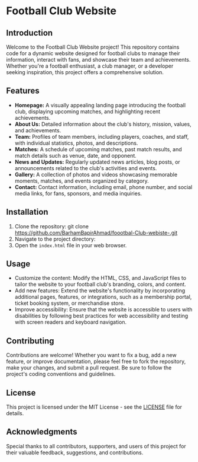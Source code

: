 # Football Club Website

## Introduction
Welcome to the Football Club Website project! This repository contains code for a dynamic website designed for football clubs to manage their information, interact with fans, and showcase their team and achievements. Whether you're a football enthusiast, a club manager, or a developer seeking inspiration, this project offers a comprehensive solution.

## Features
- **Homepage:** A visually appealing landing page introducing the football club, displaying upcoming matches, and highlighting recent achievements.
- **About Us:** Detailed information about the club's history, mission, values, and achievements.
- **Team:** Profiles of team members, including players, coaches, and staff, with individual statistics, photos, and descriptions.
- **Matches:** A schedule of upcoming matches, past match results, and match details such as venue, date, and opponent.
- **News and Updates:** Regularly updated news articles, blog posts, or announcements related to the club's activities and events.
- **Gallery:** A collection of photos and videos showcasing memorable moments, matches, and events organized by category.
- **Contact:** Contact information, including email, phone number, and social media links, for fans, sponsors, and media inquiries.

## Installation
1. Clone the repository:
git clone https://github.com/BarhamBapirAhmad/foootbal-Club-webiste-.git
2. Navigate to the project directory:
3. Open the `index.html` file in your web browser.

## Usage
- Customize the content: Modify the HTML, CSS, and JavaScript files to tailor the website to your football club's branding, colors, and content.
- Add new features: Extend the website's functionality by incorporating additional pages, features, or integrations, such as a membership portal, ticket booking system, or merchandise store.
- Improve accessibility: Ensure that the website is accessible to users with disabilities by following best practices for web accessibility and testing with screen readers and keyboard navigation.

## Contributing
Contributions are welcome! Whether you want to fix a bug, add a new feature, or improve documentation, please feel free to fork the repository, make your changes, and submit a pull request. Be sure to follow the project's coding conventions and guidelines.

## License
This project is licensed under the MIT License - see the [LICENSE](LICENSE) file for details.

## Acknowledgments
Special thanks to all contributors, supporters, and users of this project for their valuable feedback, suggestions, and contributions.
